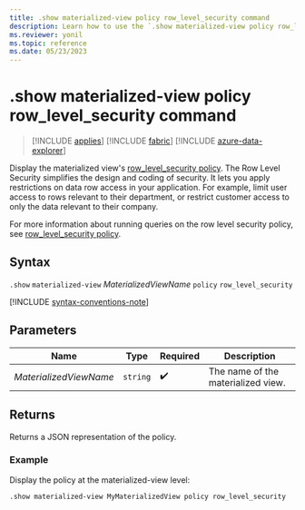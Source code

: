 ```yaml
---
title: .show materialized-view policy row_level_security command
description: Learn how to use the `.show materialized-view policy row_level_security` command to show the materialized view's row level security policy.
ms.reviewer: yonil
ms.topic: reference
ms.date: 05/23/2023
---
```

# .show materialized-view policy row_level_security command

> [!INCLUDE [applies](../includes/applies-to-version/applies.md)] [!INCLUDE [fabric](../includes/applies-to-version/fabric.md)] [!INCLUDE [azure-data-explorer](../includes/applies-to-version/azure-data-explorer.md)]

Display the materialized view's [row_level_security policy](row-level-security-policy.md). The Row Level Security simplifies the design and coding of security. It lets you apply restrictions on data row access in your application. For example, limit user access to rows relevant to their department, or restrict customer access to only the data relevant to their company.

For more information about running queries on the row level security policy, see [row_level_security policy](row-level-security-policy.md).

## Syntax

`.show` `materialized-view` *MaterializedViewName* `policy` `row_level_security`

[!INCLUDE [syntax-conventions-note](../includes/syntax-conventions-note.md)]

## Parameters

|Name|Type|Required|Description|
|--|--|--|--|
|*MaterializedViewName*| `string` | :heavy_check_mark:|The name of the materialized view.|

## Returns

Returns a JSON representation of the policy.

### Example

Display the policy at the materialized-view level:

```kusto
.show materialized-view MyMaterializedView policy row_level_security
```
